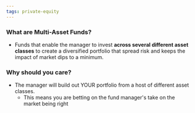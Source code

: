 ```yaml
---
tags: private-equity
---
```

### What are Multi-Asset Funds?
- Funds that enable the manager to invest **across several different asset classes** to create a diversified portfolio that spread risk and keeps the impact of market dips to a minimum. 

### Why should you care? 
- The manager will build out YOUR portfolio from a host of different asset classes.
	- This means you are betting on the fund manager's take on the market being right


